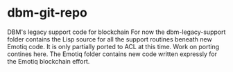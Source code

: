 # dbm-git-repo
DBM's legacy support code for blockchain
For now the dbm-legacy-support folder contains the Lisp source for all the support routines beneath new Emotiq code. It is only partially ported to ACL at this time. Work on porting contines here.
The Emotiq folder contains new code written expressly for the Emotiq blockchain effort.

